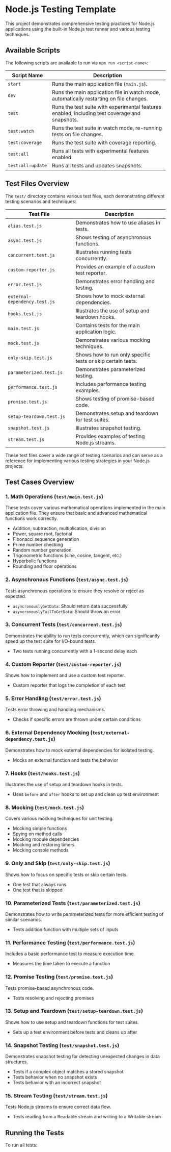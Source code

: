 # Node.js Testing Template

This project demonstrates comprehensive testing practices for Node.js
applications using the built-in Node.js test runner and various testing
techniques.

## Available Scripts

The following scripts are available to run via `npm run <script-name>`:

| Script Name       | Description                                                                                    |
| ----------------- | ---------------------------------------------------------------------------------------------- |
| `start`           | Runs the main application file (`main.js`).                                                    |
| `dev`             | Runs the main application file in watch mode, automatically restarting on file changes.        |
| `test`            | Runs the test suite with experimental features enabled, including test coverage and snapshots. |
| `test:watch`      | Runs the test suite in watch mode, re-running tests on file changes.                           |
| `test:coverage`   | Runs the test suite with coverage reporting.                                                   |
| `test:all`        | Runs all tests with experimental features enabled.                                             |
| `test:all:update` | Runs all tests and updates snapshots.                                                          |

## Test Files Overview

The `test/` directory contains various test files, each demonstrating different
testing scenarios and techniques:

| Test File                     | Description                                                 |
| ----------------------------- | ----------------------------------------------------------- |
| `alias.test.js`               | Demonstrates how to use aliases in tests.                   |
| `async.test.js`               | Shows testing of asynchronous functions.                    |
| `concurrent.test.js`          | Illustrates running tests concurrently.                     |
| `custom-reporter.js`          | Provides an example of a custom test reporter.              |
| `error.test.js`               | Demonstrates error handling and testing.                    |
| `external-dependency.test.js` | Shows how to mock external dependencies.                    |
| `hooks.test.js`               | Illustrates the use of setup and teardown hooks.            |
| `main.test.js`                | Contains tests for the main application logic.              |
| `mock.test.js`                | Demonstrates various mocking techniques.                    |
| `only-skip.test.js`           | Shows how to run only specific tests or skip certain tests. |
| `parameterized.test.js`       | Demonstrates parameterized testing.                         |
| `performance.test.js`         | Includes performance testing examples.                      |
| `promise.test.js`             | Shows testing of promise-based code.                        |
| `setup-teardown.test.js`      | Demonstrates setup and teardown for test suites.            |
| `snapshot.test.js`            | Illustrates snapshot testing.                               |
| `stream.test.js`              | Provides examples of testing Node.js streams.               |

These test files cover a wide range of testing scenarios and can serve as a
reference for implementing various testing strategies in your Node.js projects.

## Test Cases Overview

### 1. Math Operations (`test/main.test.js`)

These tests cover various mathematical operations implemented in the main
application file. They ensure that basic and advanced mathematical functions
work correctly.

- Addition, subtraction, multiplication, division
- Power, square root, factorial
- Fibonacci sequence generation
- Prime number checking
- Random number generation
- Trigonometric functions (sine, cosine, tangent, etc.)
- Hyperbolic functions
- Rounding and floor operations

### 2. Asynchronous Functions (`test/async.test.js`)

Tests asynchronous operations to ensure they resolve or reject as expected.

- `asyncronouslyGetData`: Should return data successfully
- `asyncronouslyFailToGetData`: Should throw an error

### 3. Concurrent Tests (`test/concurrent.test.js`)

Demonstrates the ability to run tests concurrently, which can significantly
speed up the test suite for I/O-bound tests.

- Two tests running concurrently with a 1-second delay each

### 4. Custom Reporter (`test/custom-reporter.js`)

Shows how to implement and use a custom test reporter.

- Custom reporter that logs the completion of each test

### 5. Error Handling (`test/error.test.js`)

Tests error throwing and handling mechanisms.

- Checks if specific errors are thrown under certain conditions

### 6. External Dependency Mocking (`test/external-dependency.test.js`)

Demonstrates how to mock external dependencies for isolated testing.

- Mocks an external function and tests the behavior

### 7. Hooks (`test/hooks.test.js`)

Illustrates the use of setup and teardown hooks in tests.

- Uses `before` and `after` hooks to set up and clean up test environment

### 8. Mocking (`test/mock.test.js`)

Covers various mocking techniques for unit testing.

- Mocking simple functions
- Spying on method calls
- Mocking module dependencies
- Mocking and restoring timers
- Mocking console methods

### 9. Only and Skip (`test/only-skip.test.js`)

Shows how to focus on specific tests or skip certain tests.

- One test that always runs
- One test that is skipped

### 10. Parameterized Tests (`test/parameterized.test.js`)

Demonstrates how to write parameterized tests for more efficient testing of
similar scenarios.

- Tests addition function with multiple sets of inputs

### 11. Performance Testing (`test/performance.test.js`)

Includes a basic performance test to measure execution time.

- Measures the time taken to execute a function

### 12. Promise Testing (`test/promise.test.js`)

Tests promise-based asynchronous code.

- Tests resolving and rejecting promises

### 13. Setup and Teardown (`test/setup-teardown.test.js`)

Shows how to use setup and teardown functions for test suites.

- Sets up a test environment before tests and cleans up after

### 14. Snapshot Testing (`test/snapshot.test.js`)

Demonstrates snapshot testing for detecting unexpected changes in data
structures.

- Tests if a complex object matches a stored snapshot
- Tests behavior when no snapshot exists
- Tests behavior with an incorrect snapshot

### 15. Stream Testing (`test/stream.test.js`)

Tests Node.js streams to ensure correct data flow.

- Tests reading from a Readable stream and writing to a Writable stream

## Running the Tests

To run all tests:
